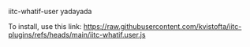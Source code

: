 iitc-whatif-user
yadayada

To install, use this link:
https://raw.githubusercontent.com/kvistofta/iitc-plugins/refs/heads/main/iitc-whatif.user.js
